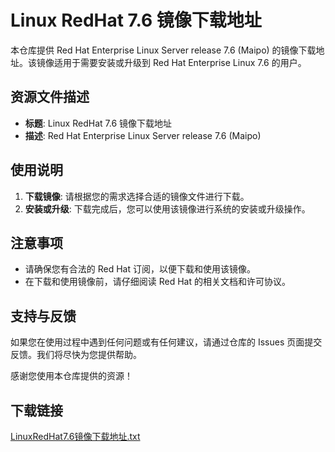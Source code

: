 # Linux RedHat 7.6 镜像下载地址

本仓库提供 Red Hat Enterprise Linux Server release 7.6 (Maipo) 的镜像下载地址。该镜像适用于需要安装或升级到 Red Hat Enterprise Linux 7.6 的用户。

## 资源文件描述

- **标题**: Linux RedHat 7.6 镜像下载地址
- **描述**: Red Hat Enterprise Linux Server release 7.6 (Maipo)

## 使用说明

1. **下载镜像**: 请根据您的需求选择合适的镜像文件进行下载。
2. **安装或升级**: 下载完成后，您可以使用该镜像进行系统的安装或升级操作。

## 注意事项

- 请确保您有合法的 Red Hat 订阅，以便下载和使用该镜像。
- 在下载和使用镜像前，请仔细阅读 Red Hat 的相关文档和许可协议。

## 支持与反馈

如果您在使用过程中遇到任何问题或有任何建议，请通过仓库的 Issues 页面提交反馈。我们将尽快为您提供帮助。

感谢您使用本仓库提供的资源！

## 下载链接

[LinuxRedHat7.6镜像下载地址.txt](https://pan.quark.cn/s/943142657257)